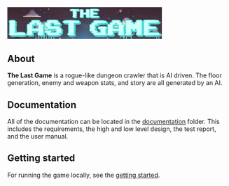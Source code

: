 <img src="./documentation/assets/title.png" width=70%>

## About
**The Last Game** is a rogue-like dungeon crawler that is AI driven. The floor generation, enemy and weapon stats, and story are all generated by an AI. 

## Documentation
All of the documentation can be located in the [documentation](./documentation/) folder. This includes the requirements, the high and low level design, the test report, and the user manual. 

## Getting started
For running the game locally, see the [getting started](./documentation/UsersManual.md/#getting-started).